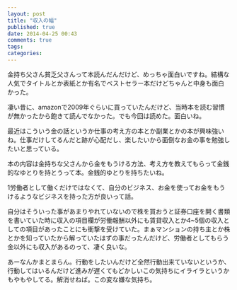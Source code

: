 ```yaml
---
layout: post
title: "収入の幅"
published: true
date: 2014-04-25 00:43
comments: true
tags: 
categories: 
---
```


金持ち父さん貧乏父さんって本読んだんだけど、めっちゃ面白いですね。結構な人気でタイトルとか表紙とか有名でベストセラー本だけどちゃんと中身も面白かった。

凄い昔に、amazonで2009年ぐらいに買っていたんだけど、当時本を読む習慣が無かったから飽きて読んでなかった。でも今回は読めた。面白いね。

最近はこういう金の話というか仕事の考え方の本とか副業とかの本が興味強いね。仕事だけしてるんだと跡が心配だし、楽したいから面倒なお金の事を勉強したいと思っている。

本の内容は金持ちな父さんから金をもうける方法、考え方を教えてもらって金銭的なゆとりを持とうって本。金銭的ゆとりを持ちたいね。

1労働者として働くだけではなくて、自分のビジネス、お金を使ってお金をもうけるようなビジネスを持った方が良いって話。

自分はそういった事があまりやれていないので株を買おうと証券口座を開く書類を書いていた時に収入の項目欄が労働報酬以外にも賃貸収入とか4~5個の収入としての項目があったことにも衝撃を受けていた。まぁマンションの持ち主とか株とかを知っていたから解っていたはずの事だったんだけど、労働者としてもらう金以外にも収入があるのって、凄く良いな。

あーなんかまとまらん。行動をしたいんだけど全然行動出来ていないというか、行動してはいるんだけど進みが遅くてもどかしいこの気持ちにイライラというかもやもやしてる。解消せねば。この変な嫌な気持ち。

